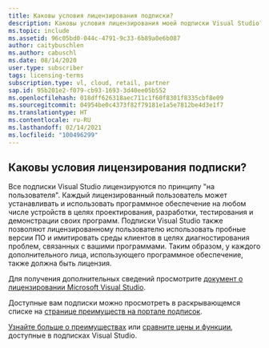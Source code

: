```yaml
---
title: Каковы условия лицензирования подписки?
description: Каковы условия лицензирования моей подписки Visual Studio?
ms.topic: include
ms.assetid: 96c05bd0-044c-4791-9c33-6b89a0e6b087
author: caitybuschlen
ms.author: cabuschl
ms.date: 08/14/2020
user.type: subscriber
tags: licensing-terms
subscription.type: vl, cloud, retail, partner
sap.id: 95b201e2-f079-cb93-1693-3d40ee05b552
ms.openlocfilehash: 018dff626318aec711c1f60f8301f8335cbf8e09
ms.sourcegitcommit: 04954be0c4373f82f79181e1a5e7812be4d3e1f7
ms.translationtype: HT
ms.contentlocale: ru-RU
ms.lasthandoff: 02/14/2021
ms.locfileid: "100496299"
---
```

## <a name="what-are-the-subscription-licensing-terms-and-conditions"></a>Каковы условия лицензирования подписки? 

Все подписки Visual Studio лицензируются по принципу "на пользователя". Каждый лицензированный пользователь может устанавливать и использовать программное обеспечение на любом числе устройств в целях проектирования, разработки, тестирования и демонстрации своих программ. Подписки Visual Studio также позволяют лицензированному пользователю использовать пробные версии ПО и имитировать среды клиентов в целях диагностирования проблем, связанных с вашими программами. Таким образом, у каждого дополнительного лица, использующего программное обеспечение, также должна быть лицензия. 

Для получения дополнительных сведений просмотрите [документ о лицензировании Microsoft Visual Studio](https://visualstudio.microsoft.com/wp-content/uploads/2020/03/Visual-Studio-Licensing-Whitepaper-Mar-2020.pdf). 

Доступные вам подписки можно просмотреть в раскрывающемся списке на [странице преимуществ на портале подписок](https://my.visualstudio.com/benefits). 

[Узнайте больше о преимуществах](https://visualstudio.microsoft.com/vs/benefits/) или [сравните цены и функции](https://visualstudio.microsoft.com/vs/pricing/), доступные в подписках Visual Studio.